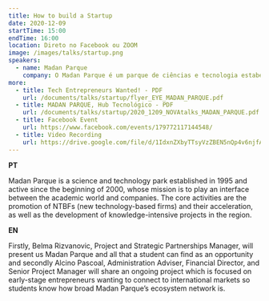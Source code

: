 ```yaml
---
title: How to build a Startup
date: 2020-12-09
startTime: 15:00
endTime: 16:00
location: Direto no Facebook ou ZOOM
image: /images/talks/startup.png
speakers:
  - name: Madan Parque
    company: O Madan Parque é um parque de ciências e tecnologia estabelecido em 1995, e ativo desde o início de 2000, cuja missão é desempenhar um papel de interface entre o mundo académico e as empresas. As atividades centrais consistem na promoção de NTBFs e na sua aceleração, bem como no desenvolvimento de projetos de conhecimento intensivo na região.
more:
  - title: Tech Entrepreneurs Wanted! - PDF
    url: /documents/talks/startup/flyer_EYE_MADAN_PARQUE.pdf
  - title: MADAN PARQUE, Hub Tecnológico - PDF
    url: /documents/talks/startup/2020_1209_NOVAtalks_MADAN_PARQUE.pdf
  - title: Facebook Event
    url: https://www.facebook.com/events/179772117144548/
  - title: Video Recording
    url: https://drive.google.com/file/d/1IdxnZXbyTTsyVzZBEN5nQp4v6njfAIqr/view?usp=sharing
---
```


**PT**

Madan Parque is a science and technology park established in 1995 and active since the beginning of 2000, whose mission is to play an interface between the academic world and companies. The core activities are the promotion of NTBFs (new technology-based firms) and their acceleration, as well as the development of knowledge-intensive projects in the region.  

**EN**

Firstly, Belma Rizvanovic, Project and Strategic Partnerships Manager, will present us Madan Parque and all that a student can find as an opportunity and secondly Alcino Pascoal, Administration Adviser, Financial Director, and Senior Project Manager will share an ongoing project which is focused on early-stage entrepreneurs wanting to connect to international markets so students know how broad Madan Parque’s ecosystem network is.  